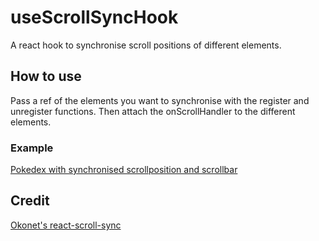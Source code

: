 # useScrollSyncHook
A react hook to synchronise scroll positions of different elements.

## How to use
Pass a ref of the elements you want to synchronise with the register and unregister functions. Then attach the onScrollHandler to the different elements.

### Example
[Pokedex with synchronised scrollposition and scrollbar](https://pokedex-201549bl.vercel.app/)

## Credit
[Okonet's react-scroll-sync](https://github.com/okonet/react-scroll-sync) 




